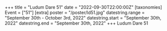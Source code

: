 +++
title = "Ludum Dare 51"
date = "2022-09-30T22:00:00Z"
[taxonomies]
Event = ["51"]
[extra]
poster = "/poster/ld51.jpg"
datestring.range = "September 30th - October 3rd, 2022"
datestring.start = "September 30th, 2022"
datestring.end = "September 30th, 2022"
+++
Ludum Dare 51